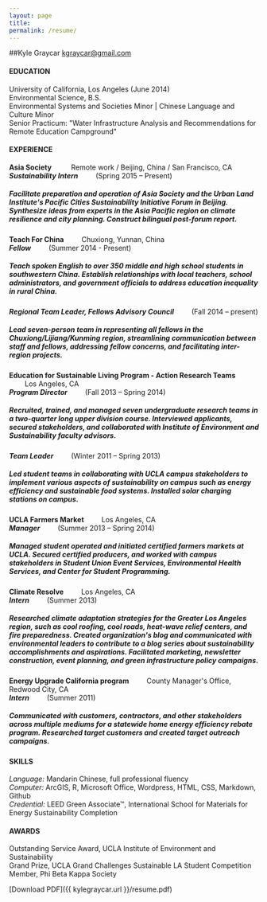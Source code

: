 ```yaml
---
layout: page
title:
permalink: /resume/
---
```


##Kyle Graycar
kgraycar@gmail.com


<h4><b>EDUCATION</b></h4>

University of California, Los Angeles (June 2014)
<br>Environmental Science, B.S.
<br>Environmental Systems and Societies Minor | Chinese Language and Culture Minor
<br>Senior Practicum: "Water Infrastructure Analysis and Recommendations for Remote Education Campground"

<h4><b>EXPERIENCE</b></h4>

<p class="resume"><b>Asia Society</b> &nbsp;&nbsp;&nbsp;&nbsp;&nbsp;&nbsp;&nbsp;&nbsp; Remote work / Beijing, China / San Francisco, CA
<br><b><i>Sustainability Intern</i></b> &nbsp;&nbsp;&nbsp;&nbsp;&nbsp;&nbsp;&nbsp;&nbsp;(Spring 2015 – Present)</p>
<h5>Facilitate preparation and operation of Asia Society and the Urban Land Institute's Pacific Cities Sustainability Initiative Forum in Beijing. Synthesize ideas from experts in the Asia Pacific region on climate resilience and city planning. Construct bilingual post-forum report.</h5>

<p class="resume"><b>Teach For China</b> &nbsp;&nbsp;&nbsp;&nbsp;&nbsp;&nbsp;&nbsp;&nbsp;Chuxiong, Yunnan, China
<br><b><i>Fellow</i></b> &nbsp;&nbsp;&nbsp;&nbsp;&nbsp;&nbsp;&nbsp;&nbsp;(Summer 2014 - Present)</p>
<h5 id="resume-mid-content">Teach spoken English to over 350 middle and high school students in southwestern China. Establish relationships with local teachers, school administrators, and government officials to address education inequality in rural China.</h5>
<p class="resume"><b><i>Regional Team Leader, Fellows Advisory Council</i></b> &nbsp;&nbsp;&nbsp;&nbsp;&nbsp;&nbsp;&nbsp;&nbsp;(Fall 2014 – present)</p>
<h5>Lead seven-person team in representing all fellows in the Chuxiong/Lijiang/Kunming region, streamlining communication between staff and fellows, addressing fellow concerns, and facilitating inter-region projects.</h5>

<p class="resume"><b>Education for Sustainable Living Program - Action Research Teams</b> &nbsp;&nbsp;&nbsp;&nbsp;&nbsp;&nbsp;&nbsp;&nbsp;Los Angeles, CA
<br><b><i>Program Director</i></b> &nbsp;&nbsp;&nbsp;&nbsp;&nbsp;&nbsp;&nbsp;&nbsp;(Fall 2013 – Spring 2014)</p>
<h5 id="resume-mid-content">Recruited, trained, and managed seven undergraduate research teams in a two-quarter long upper division course. Interviewed applicants, secured stakeholders, and collaborated with Institute of Environment and Sustainability faculty advisors.</h5>
<p class="resume"><b><i>Team Leader</i></b> &nbsp;&nbsp;&nbsp;&nbsp;&nbsp;&nbsp;&nbsp;&nbsp;(Winter 2011 – Spring 2013)</p>
<h5>Led student teams in collaborating with UCLA campus stakeholders to implement various aspects of sustainability on campus such as energy efficiency and sustainable food systems. Installed solar charging stations on campus.</h5>

<p class="resume"><b>UCLA Farmers Market</b> &nbsp;&nbsp;&nbsp;&nbsp;&nbsp;&nbsp;&nbsp;&nbsp;Los Angeles, CA
<br><b><i>Manager</i></b> &nbsp;&nbsp;&nbsp;&nbsp;&nbsp;&nbsp;&nbsp;&nbsp;(Summer 2013 – Spring 2014)</p>
<h5>Managed student operated and initiated certified farmers markets at UCLA. Secured certified producers, and worked with campus stakeholders in Student Union Event Services, Environmental Health Services, and Center for Student Programming.</h5>

<p class="resume"><b>Climate Resolve</b> &nbsp;&nbsp;&nbsp;&nbsp;&nbsp;&nbsp;&nbsp;&nbsp;Los Angeles, CA
<br><b><i>Intern</i></b> &nbsp;&nbsp;&nbsp;&nbsp;&nbsp;&nbsp;&nbsp;&nbsp;(Summer 2013)</p>
<h5>Researched climate adaptation strategies for the Greater Los Angeles region, such as cool roofing, cool roads, heat-wave relief centers, and fire preparedness. Created organization's blog and communicated with environmental leaders to contribute to a blog series about sustainability accomplishments and aspirations. Facilitated marketing, newsletter construction, event planning, and green infrastructure policy campaigns.</h5>

<p class="resume"><b>Energy Upgrade California program</b> &nbsp;&nbsp;&nbsp;&nbsp;&nbsp;&nbsp;&nbsp;&nbsp;County Manager's Office, Redwood City, CA
<br><b><i>Intern</i></b> &nbsp;&nbsp;&nbsp;&nbsp;&nbsp;&nbsp;&nbsp;&nbsp;(Summer 2011)</p>
<h5>Communicated with customers, contractors, and other stakeholders across multiple mediums for a statewide home energy efficiency rebate program. Researched target customers and created target outreach campaigns.</h5>

<h4><b>SKILLS</b></h4>
<i>Language:</i> Mandarin Chinese, full professional fluency
<br><i>Computer:</i> ArcGIS, R, Microsoft Office, Wordpress, HTML, CSS, Markdown, Github
<br><i>Credential:</i> LEED Green Associate&#0153;, International School for Materials for Energy Sustainability Completion<br>
<h4><b>AWARDS</b></h4>

Outstanding Service Award, UCLA Institute of Environment and Sustainability
<br>Grand Prize, UCLA Grand Challenges Sustainable LA Student Competition
<br>Member, Phi Beta Kappa Society

[Download PDF]({{ kylegraycar.url }}/resume.pdf)

